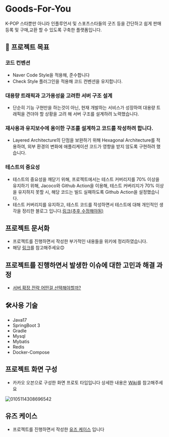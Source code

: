 # Goods-For-You

K-POP 스타뿐만 아니라 인플루언서 및 스포츠스타들의 굿즈 등을 간단하고 쉽게 판매 등록 및 구매,교환 할 수 있도록 구축한 플랫폼입니다.

## 🎯 프로젝트 목표

### 코드 컨벤션

- Naver Code Style을 적용해, 준수합니다
- Check Style 플러그인을 적용해 코드 컨벤션을 유지합니다.

### 대용량 트래픽과 고가용성을 고려한 서버 구조 설계

- 단순히 기능 구현만을 하는것이 아닌, 현재 개발하는 서비스가 성장하여 대용량 트래픽을 견뎌야 할 상황을 고려 해 서버 구조를 설계하려 노력했습니다.

### 재사용과 유지보수에 용이한 구조를 설계하고 코드를 작성하려 합니다.

- Layered Architecture의 단점을 보완하기 위해 Hexagonal Architecture를 적용하여, 외부 환경의 변화에 애플리케이션 코드가 영향을 받지 않도록 구현하려 했습니다.

### 테스트의 중요성

- 테스트의 중요성을 깨닫기 위해,  프로젝트에서는 테스트 커버리지를 70% 이상을 유지하기 위해, Jacoco와 Github Action을 이용해, 테스트 커버리지가 70% 이상을 유지하지 못할 시, 해당 코드는 빌드 실패하도록 Github Action을 설정했습니다.
- 테스트 커버리지를 유지하고, 테스트 코드를 작성하면서 테스트에 대해 개인적인 생각을 정리한 블로그 입니다.[링크(추후 수정해야됨)](https://simgee.tistory.com)

## 프로젝트 문서화

- 프로젝트를 진행하면서 작성한 부가적인 내용들을 위키에 정리하였습니다.
- 해당 [링크](https://github.com/f-lab-edu/Goods-For-You/wiki/%ED%94%84%EB%A1%9C%EC%A0%9D%ED%8A%B8-%EA%B4%80%EB%A0%A8-%EC%BB%A8%EB%B2%A4%EC%85%98-&-Rule)를 참고해주세요😊

## 프로젝트를 진행하면서 발생한 이슈에 대한 고민과 해결 과정

- [서버 확장 전략 어떤걸 선택해야할까?](https://simgee.tistory.com/32)


## 🛠사용 기술

- Java17
- SpringBoot 3
- Gradle
- Mysql
- Mybatis
- Redis
- Docker-Compose

## 프로젝트 화면 구성

- 카카오 오븐으로 구성한 화면 프로토 타입입니다 상세한 내용은 [Wiki](https://github.com/f-lab-edu/Goods-For-You/wiki/%ED%99%94%EB%A9%B4-%ED%94%84%EB%A1%9C%ED%86%A0-%ED%83%80%EC%9E%85)를 참고해주세요

![0105114308696542](https://user-images.githubusercontent.com/76669404/210689539-a5b3d9ea-cfbb-4e52-b17e-0c0a12c3f5f9.jpg)

## 유즈 케이스

- 프로젝트를 진행하면서 작성한 [유즈 케이스](https://github.com/f-lab-edu/Goods-For-You/wiki/%EC%9C%A0%EC%A6%88-%EC%BC%80%EC%9D%B4%EC%8A%A4) 입니다
